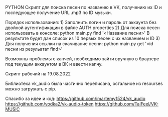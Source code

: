 PYTHON Скрипт для поиска песен по названию в VK, получению их ID и последующее получение URL .mp3 по ID музыки.

Порядок использования:
    1) Заполнить логин и пароль от аккаунта без двойной аутентификации в файле AUTH.properties
    2) Для поиска песен использовать в консоле: python main.py find '<Название песни>'
    В результате будет дан список из 10 первых песен с их названием и ID
    3) Для получения ссылки на скачивание песни: python main.py get '<id песни из резульатат find>'

Возможны проблемы с капчей, необходимо зайти вручную в браузере под текущим аккаунтом в ВК и ввести капчу.

Скрипт рабочий на 19.08.2022 

Библиотека vk_audio была частично переписана, остальное из resourses можно загружать с pip.

Спасибо за идеи и код:
https://github.com/imartemy1524/vk_audio
https://github.com/vodka2/vk-audio-token
https://github.com/TaIFeel/VK-MUSIC
